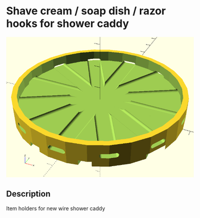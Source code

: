 Shave cream / soap dish / razor hooks for shower caddy
===============

![Image](img/shave_cream_dish.png)

Description
--------
Item holders for new wire shower caddy

